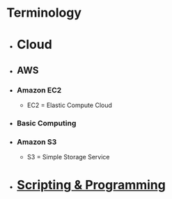 # Terminology

- # Cloud

- ## AWS
- ### Amazon EC2
  - EC2 = Elastic Compute Cloud


- ### Basic Computing 

- ### Amazon S3

  - S3 = Simple Storage Service
  
- # [Scripting & Programming](https://github.com/hydropero/Terminology/blob/main/Programming.md)

